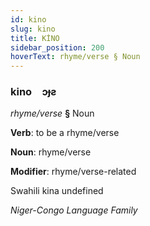 ```yaml
---
id: kino
slug: kino
title: KİNO
sidebar_position: 200
hoverText: rhyme/verse § Noun
---
```


### kino&emsp;<span kind="abugida">ɔɟƨ</span>

*rhyme/verse* **§** Noun

**Verb**: to be a rhyme/verse

**Noun**: rhyme/verse

**Modifier**: rhyme/verse-related

Swahili kina undefined

*Niger-Congo Language Family*